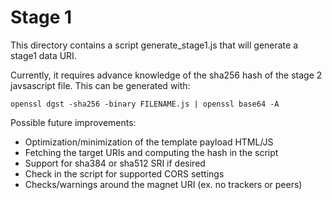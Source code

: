 Stage 1
=======

This directory contains a script generate_stage1.js that will generate
a stage1 data URI.

Currently, it requires advance knowledge of the sha256 hash of the stage 2
javsascript file. This can be generated with:

    openssl dgst -sha256 -binary FILENAME.js | openssl base64 -A

Possible future improvements:

  - Optimization/minimization of the template payload HTML/JS
  - Fetching the target URIs and computing the hash in the script
  - Support for sha384 or sha512 SRI if desired
  - Check in the script for supported CORS settings
  - Checks/warnings around the magnet URI (ex. no trackers or peers)
